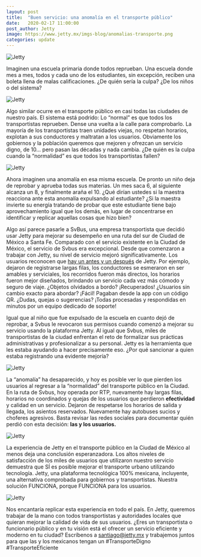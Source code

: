 ```yaml
---
layout: post
title:  "Buen servicio: una anomalía en el transporte público"
date:   2020-02-17 11:00:00
post_author: Jetty
image: https://www.jetty.mx/imgs-blog/anomalias-transporte.png
categories: update
---
```

![Jetty]({{site.baseurl}}/imgs-blog/anomalias-transporte.png)


Imaginen una escuela primaria donde todos reprueban. Una escuela donde mes a mes, todos y cada uno de los estudiantes, sin excepción, reciben una boleta llena de malas calificaciones. ¿De quién sería la culpa? ¿De los niños o del sistema?

![Jetty](https://media.giphy.com/media/FeeShV3yKc8P6/giphy.gif)

Algo similar ocurre en el transporte público en casi todas las ciudades de nuestro país. El sistema está podrido: Lo “normal” es que todos los transportistas reprueben. Dense una vuelta a la calle para comprobarlo. La mayoría de los transportistas traen unidades viejas, no respetan horarios, explotan a sus conductores y maltratan a los usuarios. Obviamente los gobiernos y la población queremos que mejoren y ofrezcan un servicio digno, de 10… pero pasan las décadas y nada cambia. ¿De quién es la culpa cuando la “normalidad” es que todos los transportistas fallen?

![Jetty]({{site.baseurl}}/imgs-blog/microbus.png)

Ahora imaginen una anomalía en esa misma escuela. De pronto un niño deja de reprobar y aprueba todas sus materias. Un mes saca 6, al siguiente alcanza un 8, y finalmente araña el 10. ¿Qué dirían ustedes si la maestra reacciona ante esta anomalía expulsando al estudiante? ¿Si la maestra invierte su energía tratando de probar que este estudiante tiene bajo aprovechamiento igual que los demás, en lugar de concentrarse en identificar y replicar aquellas cosas que hizo bien?

Algo así parece pasarle a SvBus, una empresa transportista que decidió usar Jetty para mejorar su desempeño en una ruta del sur de Ciudad de México a Santa Fe. Comparado con el servicio existente en la Ciudad de México, el servicio de Svbus era excepcional. Desde que comenzaron a trabajar con Jetty, su nivel de servicio mejoró significativamente. Los usuarios reconocen que [hay un antes y un después][antes] de Jetty. Por ejemplo, dejaron de registrarse largas filas, los conductores se esmeraron en ser amables y serviciales, los recorridos fueron más directos, los horarios fueron mejor diseñados, brindando un servicio cada vez más cómodo y seguro de viaje. ¿Objetos olvidados a bordo? ¡Recuperados! ¿Usuarios sin cambio exacto para abordar? ¡Fácil! Pagaban desde la app con un código QR. ¿Dudas, quejas o sugerencias? ¡Todas procesadas y respondidas en minutos por un equipo dedicado de soporte!

Igual que al niño que fue expulsado de la escuela en cuanto dejó de reprobar, a Svbus le revocaron sus permisos cuando comenzó a mejorar su servicio usando la plataforma Jetty. Al igual que Svbus, miles de transportistas de la ciudad enfrentan el reto de formalizar sus prácticas administrativas y profesionalizar a su personal. Jetty es la herramienta que les estaba ayudando a hacer precisamente eso. ¿Por qué sancionar a quien estaba registrando una evidente mejoría?

![Jetty]({{site.baseurl}}/imgs-blog/conductor.png)


La “anomalía” ha desaparecido, y hoy es posible ver lo que pierden los usuarios al regresar a la “normalidad” del transporte público en la Ciudad. En la ruta de Svbus, hoy operada por RTP, nuevamente hay largas filas, horarios no coordinados y quejas de los usuarios que perdieron <b>efectividad</b> y calidad en un servicio. Dejaron de respetarse los horarios de salida y llegada, los asientos reservados. Nuevamente hay autobuses sucios y choferes agresivos. Basta revisar las redes sociales para documentar quién perdió con esta decisión: <b>las y los usuarios.</b>

![Jetty]({{site.baseurl}}/imgs-blog/TW-svbus.png)

La experiencia de Jetty en el transporte público en la Ciudad de México al menos deja una conclusión esperanzadora. Los altos niveles de satisfacción de los miles de usuarios que utilizaron nuestro servicio demuestra que SÍ es posible mejorar el transporte urbano utilizando tecnología. Jetty, una plataforma tecnológica 100% mexicana, incluyente, una alternativa comprobada para gobiernos y transportistas. Nuestra solución FUNCIONA, porque FUNCIONA para los usuarios.

![Jetty]({{site.baseurl}}/imgs-blog/ascenso-svbus.png)

Nos encantaría replicar esta experiencia en todo el país. En Jetty, queremos trabajar de la mano con todos transportistas y autoridades locales que quieran mejorar la calidad de vida de sus usuarios. ¿Eres un transportista o funcionario público y en tu visión está el  ofrecer un servicio eficiente y moderno en tu ciudad? Escríbenos a <a href="mailto:santiago@jetty.mx">santiago@jetty.mx</a>  y trabajemos juntos para que las y los mexicanos tengan un #TransporteDigno #TransporteEficiente

[antes]:https://www.jetty.mx/update/2020/02/06/acoxpa-antes-y-despues.html